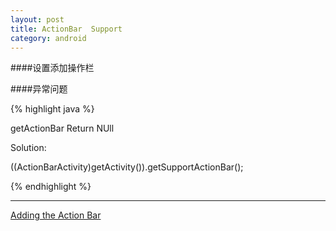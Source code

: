 ```yaml
---
layout: post
title: ActionBar  Support
category: android
---
```

####设置添加操作栏



####异常问题

{% highlight java %}

getActionBar Return NUll

Solution:

((ActionBarActivity)getActivity()).getSupportActionBar();


{% endhighlight %}

---

[Adding the Action Bar](http://developer.android.com/training/basics/actionbar/index.html)